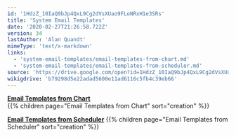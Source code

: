 ```yaml
---
id: '1HdzZ_10IaQ9bJp4QxL9Cg2dVsXUao9FLoNRxH1e3SRs'
title: 'System Email Templates'
date: '2020-02-27T21:26:58.722Z'
version: 34
lastAuthor: 'Alan Quandt'
mimeType: 'text/x-markdown'
links:
  - 'system-email-templates/email-templates-from-chart.md'
  - 'system-email-templates/email-templates-from-scheduler.md'
source: 'https://drive.google.com/open?id=1HdzZ_10IaQ9bJp4QxL9Cg2dVsXUao9FLoNRxH1e3SRs'
wikigdrive: 'b79298d5e22adad5600e11ad6116c5fb4c39eb66'
---
```





[**Email Templates from Chart**](system-email-templates/email-templates-from-chart.md)  
{{% children page="Email Templates from Chart" sort="creation" %}}


[**Email Templates from Scheduler**](system-email-templates/email-templates-from-scheduler.md)
{{% children page="Email Templates from Scheduler" sort="creation" %}}
